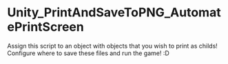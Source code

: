 # Unity_PrintAndSaveToPNG_AutomatePrintScreen
Assign this script to an object with objects that you wish to print as childs! Configure where to save these files and run the game! :D
